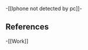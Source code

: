 -[[Iphone not detected by pc]]-


## References
<!-- Links to pages not referenced in the content -->
-[[Work]]


